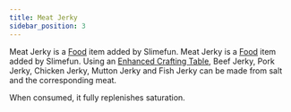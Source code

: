 ```yaml
---
title: Meat Jerky
sidebar_position: 3
---
```


Meat Jerky is a [Food](/docs/Slimefun/Food) item added by Slimefun. Meat Jerky is a [Food](/docs/Slimefun/Food) item added by Slimefun. Using an [Enhanced Crafting Table](Enhanced-Crafting-Table), Beef Jerky, Pork Jerky, Chicken Jerky, Mutton Jerky and Fish Jerky can be made from salt and the corresponding meat.

When consumed, it fully replenishes saturation.
